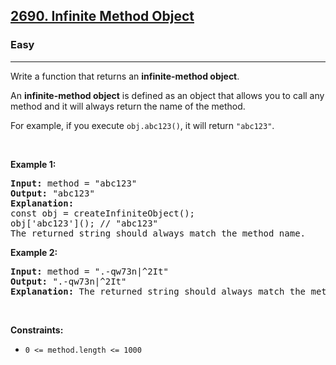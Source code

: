 <h2><a href="https://leetcode.com/problems/infinite-method-object/">2690. Infinite Method Object</a></h2><h3>Easy</h3><hr><div><p>Write a function that&nbsp;returns an&nbsp;<strong>infinite-method</strong><strong>&nbsp;object</strong>.</p>

<p>An&nbsp;<strong>infinite-method</strong><strong>&nbsp;object</strong>&nbsp;is defined as an object that allows you to call any method and it will always return the name of the method.</p>

<p>For example, if you execute&nbsp;<code>obj.abc123()</code>, it will return&nbsp;<code>"abc123"</code>.</p>

<p>&nbsp;</p>
<p><strong class="example">Example 1:</strong></p>

<pre><strong>Input:</strong> method = "abc123"
<strong>Output:</strong> "abc123"
<strong>Explanation:</strong>
const obj = createInfiniteObject();
obj['abc123'](); // "abc123"
The returned string should always match the method name.</pre>

<p><strong class="example">Example 2:</strong></p>

<pre><strong>Input:</strong> method = ".-qw73n|^2It"
<strong>Output:</strong> ".-qw73n|^2It"
<strong>Explanation:</strong> The returned string should always match the method name.</pre>

<p>&nbsp;</p>
<p><strong>Constraints:</strong></p>

<ul>
	<li><code>0 &lt;= method.length &lt;= 1000</code></li>
</ul>
</div>